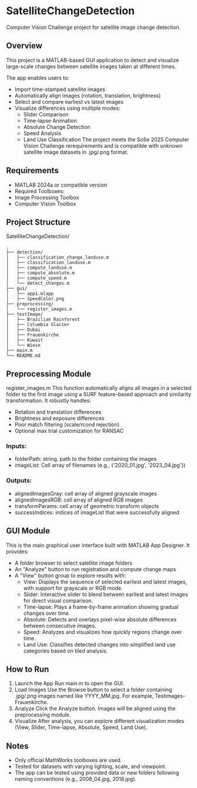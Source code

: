 # SatelliteChangeDetection
Computer Vision Challenge project for satellite image change detection.

## Overview
This project is a MATLAB-based GUI application to detect and visualize large-scale changes between satellite images taken at different times.  

The app enables users to:
- Import time-stamped satellite images
- Automatically align images (rotation, translation, brightness)
- Select and compare earliest vs latest images
- Visualize differences using multiple modes:
  - Slider Comparison
  - Time-lapse Animation
  - Absolute Change Detection
  - Speed Analysis
  - Land Use Classification
The project meets the SoSe 2025 Computer Vision Challenge rerequirements and is compatible with unknown satellite image datasets in .jpg/.png format.

 ## Requirements
 - MATLAB 2024a or compatible version
 - Required Toolboxes:
  - Image Processing Toolbox
  - Computer Vision Toolbox
 
 ## Project Structure
 SatelliteChangeDetection/
 ```
.
├── detection/
│   ├── classification_change_landuse.m
│   ├── classification_landuse.m
│   ├── compute_landuse.m
│   ├── compute_absolute.m
│   ├── compute_speed.m
│   └── detect_changes.m
├── gui/
│   ├── app1.mlapp
│   ├── SpeedColor.png
├── preprocessing/
│   └── register_images.m
├── testImage/
│   ├── Brazilian Rainforest
│   ├── Columbia Glacier
│   ├── Dubai
│   ├── Frauenkirche
│   ├── Kuwait
│   └── Wiesn
├── main.m
└── README.md
```

 
 ## Preprocessing Module
 register_images.m
 This function automatically aligns all images in a selected folder to the first image using a SURF feature-based approach and similarity transformation. It robustly handles:
 - Rotation and translation differences
 - Brightness and exposure differences
 - Poor match filtering (scale/rcond rejection)
 - Optional max trial customization for RANSAC
 ### Inputs:
 - folderPath: string, path to the folder containing the images
 - imageList: Cell array of filenames (e.g., {'2020_01.jpg', '2023_04.jpg'})
 ### Outputs:
 - alignedImagesGray: cell array of aligned grayscale images
 - alignedImagesRGB:  cell array of aligned RGB images
 - transformParams:   cell array of geometric transform objects
 - successIndices:    indices of imageList that were successfully aligned

 ## GUI Module
 This is the main graphical user interface built with MATLAB App Designer. It provides:
 - A folder browser to select satellite image folders
 - An "Analyze" button to run registration and compute change maps
 - A "View" button group to explore results with:
   - View:
     Displays the sequence of selected earliest and latest images, with support for grayscale or RGB mode.
   - Slider:
     Interactive slider to blend between earliest and latest images for direct visual comparison.
   - Time-lapse:
     Plays a frame-by-frame animation showing gradual changes over time.
   - Absolute:
     Detects and overlays pixel-wise absolute differences between consecutive images.
   - Speed:
     Analyzes and visualizes how quickly regions change over time.
   - Land Use:
     Classifies detected changes into simplified land use categories based on tiled analysis.

 ## How to Run
 1. Launch the App
    Run main.m to open the GUI.
 2. Load Images
    Use the Browse button to select a folder containing .jpg/.png images named like YYYY_MM.jpg. For example, Testimages-Frauenkirche.
 3. Analyze
    Click the Analyze button. Images will be aligned using the preprocessing module.
 4. Visualize
    After analysis, you can explore different visualization modes (View, Slider, Time-lapse, Absolute, Speed, Land Use).

 ## Notes
 - Only official MathWorks toolboxes are used.
 - Tested for datasets with varying lighting, scale, and viewpoint.
 - The app can be tested using provided data or new folders following naming conventions (e.g., 2008_04.jpg, 2018.jpg). 
 
 
